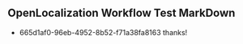 ## OpenLocalization Workflow Test MarkDown
* 665d1af0-96eb-4952-8b52-f71a38fa8163 thanks!

<!--HONumber=Jul16_HO3-->



